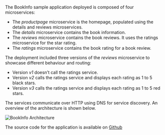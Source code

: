 The BookInfo sample application deployed is composed of four microservices:

- The _productpage_ microservice is the homepage, populated using the details and reviews microservices.
- The _details_ microservice contains the book information.
- The _reviews_ microservice contains the book reviews. It uses the ratings microservice for the star rating.
- The _ratings_ microservice contains the book rating for a book review.

The deployment included three versions of the _reviews_ microservice to showcase different behaviour and routing:

- Version _v1_ doesn’t call the ratings service.
- Version _v2_ calls the ratings service and displays each rating as 1 to 5 black stars.
- Version _v3_ calls the ratings service and displays each rating as 1 to 5 red stars.

The services communicate over HTTP using DNS for service discovery. An overview of the architecture is shown below.

![BookInfo Architecture](https://katacoda.com/courses/nabdtran/deploy-istio-on-kubernetes/assets/bookinfo-arch.png)

The source code for the application is available on [Github](https://github.com/istio/istio/tree/release-0.1/samples/apps/bookinfo/src)
